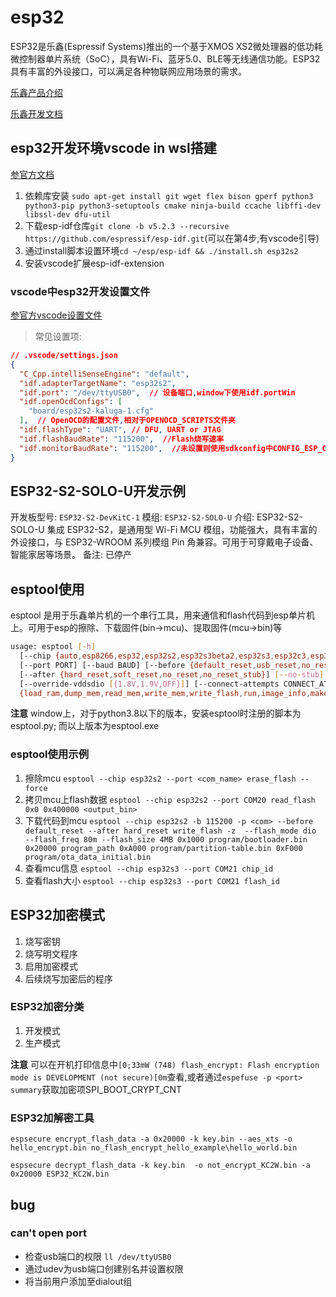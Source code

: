 # esp32
ESP32是乐鑫(Espressif Systems)推出的一个基于XMOS XS2微处理器的低功耗微控制器单片系统（SoC），具有Wi-Fi、蓝牙5.0、BLE等无线通信功能。ESP32具有丰富的外设接口，可以满足各种物联网应用场景的需求。

[乐鑫产品介绍](https://www.espressif.com.cn/zh-hans/products/modules)

[乐鑫开发文档](https://docs.espressif.com/projects/esp-idf/zh_CN/v4.2.3/esp32/)

## esp32开发环境vscode in wsl搭建

[参官方文档](https://github.com/espressif/vscode-esp-idf-extension/blob/master/docs/tutorial/basic_use.md)

1. 依赖库安装 `sudo apt-get install git wget flex bison gperf python3 python3-pip python3-setuptools cmake ninja-build ccache libffi-dev libssl-dev dfu-util`
2. 下载esp-idf仓库`git clone -b v5.2.3 --recursive https://github.com/espressif/esp-idf.git`(可以在第4步,有vscode引导)
3. 通过install脚本设置环境`cd ~/esp/esp-idf && ./install.sh esp32s2`
4. 安装vscode扩展esp-idf-extension

### vscode中esp32开发设置文件

[参官方vscode设置文件](https://github.com/espressif/vscode-esp-idf-extension/blob/master/docs/SETTINGS.md)

> 常见设置项:
```json
// .vscode/settings.json
{
  "C_Cpp.intelliSenseEngine": "default",
  "idf.adapterTargetName": "esp32s2",
  "idf.port": "/dev/ttyUSB0",  // 设备端口,window下使用idf.portWin
  "idf.openOcdConfigs": [
    "board/esp32s2-kaluga-1.cfg"
  ],  // OpenOCD的配置文件,相对于OPENOCD_SCRIPTS文件夹
  "idf.flashType": "UART", // DFU, UART or JTAG
  "idf.flashBaudRate": "115200",  //Flash烧写速率
  "idf.monitorBaudRate": "115200",  //未设置则使用sdkconfig中CONFIG_ESP_CONSOLE_UART_BAUDRATE项
}
```

## ESP32-S2-SOLO-U开发示例

开发板型号: `ESP32-S2-DevKitC-1`
模组: `ESP32-S2-SOLO-U`
介绍: ESP32-S2-SOLO-U 集成 ESP32-S2，是通用型 Wi-Fi MCU 模组，功能强大，具有丰富的外设接口，与 ESP32-WROOM 系列模组 Pin 角兼容。可用于可穿戴电子设备、智能家居等场景。
备注: 已停产

## esptool使用
esptool 是用于乐鑫单片机的一个串行工具，用来通信和flash代码到esp单片机上。可用于esp的擦除、下载固件(bin->mcu)、提取固件(mcu->bin)等
```sh
usage: esptool [-h]
  [--chip {auto,esp8266,esp32,esp32s2,esp32s3beta2,esp32s3,esp32c3,esp32c6beta,esp32h2beta1,esp32h2beta2,esp32c2,esp32c6,esp32h2,esp32p4}]
  [--port PORT] [--baud BAUD] [--before {default_reset,usb_reset,no_reset,no_reset_no_sync}]
  [--after {hard_reset,soft_reset,no_reset,no_reset_stub}] [--no-stub] [--trace]
  [--override-vddsdio [{1.8V,1.9V,OFF}]] [--connect-attempts CONNECT_ATTEMPTS]
  {load_ram,dump_mem,read_mem,write_mem,write_flash,run,image_info,make_image,elf2image,read_mac,chip_id,flash_id,read_flash_status,write_flash_status,read_flash,verify_flash,erase_flash,erase_region,merge_bin,get_security_info,version}
```
**注意** window上，对于python3.8以下的版本，安装esptool时注册的脚本为esptool.py; 而以上版本为esptool.exe

### esptool使用示例

1. 擦除mcu `esptool --chip esp32s2 --port <com_name> erase_flash --force`
2. 拷贝mcu上flash数据 `esptool --chip esp32s2 --port COM20 read_flash 0x0 0x400000 <output_bin>`
3. 下载代码到mcu `esptool --chip esp32s2 -b 115200 -p <com> --before default_reset --after hard_reset write_flash -z  --flash_mode dio  --flash_freq 80m --flash_size 4MB 0x1000 program/bootloader.bin 0x20000 program_path 0xA000 program/partition-table.bin 0xF000 program/ota_data_initial.bin`
4. 查看mcu信息 `esptool --chip esp32s3 --port COM21 chip_id`
5. 查看flash大小 `esptool --chip esp32s3 --port COM21 flash_id`

## ESP32加密模式

1. 烧写密钥
2. 烧写明文程序
3. 启用加密模式
4. 后续烧写加密后的程序

### ESP32加密分类

1. 开发模式
2. 生产模式

**注意** 可以在开机打印信息中`[0;33mW (748) flash_encrypt: Flash encryption mode is DEVELOPMENT (not secure)[0m`查看,或者通过`espefuse -p <port> summary`获取加密项SPI_BOOT_CRYPT_CNT

### ESP32加解密工具

`espsecure encrypt_flash_data -a 0x20000 -k key.bin --aes_xts -o hello_encrypt.bin no_flash_encrypt_hello_example\hello_world.bin`

`espsecure decrypt_flash_data -k key.bin  -o not_encrypt_KC2W.bin -a 0x20000 ESP32_KC2W.bin`

## bug

### can't open port
- 检查usb端口的权限 `ll /dev/ttyUSB0`
- 通过udev为usb端口创建别名并设置权限
- 将当前用户添加至dialout组
